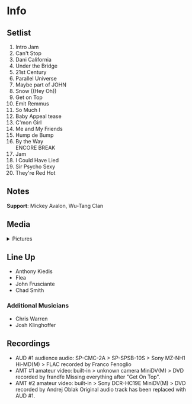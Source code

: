 # Info

## Setlist

1. Intro Jam
2. Can't Stop
3. Dani California
4. Under the Bridge
5. 21st Century
6. Parallel Universe
7. Maybe part of JOHN
8. Snow ((Hey Oh))
9. Get on Top
10. Emit Remmus
11. So Much I
12. Baby Appeal tease
13. C'mon Girl
14. Me and My Friends
15. Hump de Bump
16. By the Way
<br>ENCORE BREAK
17. Jam
18. I Could Have Lied
19. Sir Psycho Sexy
20. They're Red Hot

## Notes

**Support**: Mickey Avalon, Wu-Tang Clan

## Media 

<details>
  <summary>Pictures</summary>
  <!--<img alt="Setlist" title="Setlist" src="_.jpg" height="200" />
  <img alt="Clipping" title="Clipping" src="_.jpg" height="200" />
  <img alt="Flyer" title="Flyer" src="_.jpg" height="200" />-->
</details>

## Line Up

* Anthony Kiedis
* Flea
* John Frusciante
* Chad Smith

### Additional Musicians

* Chris Warren  
* Josh Klinghoffer

## Recordings

* AUD #1 audience audio: SP-CMC-2A > SP-SPSB-10S > Sony MZ-NH1 Hi-MD(M) > FLAC recorded by Franco Fenoglio
* AMT #1 amateur video: built-in > unknown camera MiniDV(M) > DVD recorded by frandfe Missing everything after "Get On Top".
* AMT #2 amateur video: built-in > Sony DCR-HC19E MiniDV(M) > DVD recorded by Andrej Oblak Original audio track has been replaced with AUD #1.

